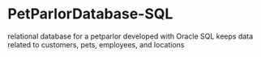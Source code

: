 # PetParlorDatabase-SQL
relational database for a petparlor developed with Oracle SQL
keeps data related to customers, pets, employees, and locations
